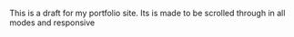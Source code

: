 This is a draft for my portfolio site.
Its is made to be scrolled through in all modes and responsive
